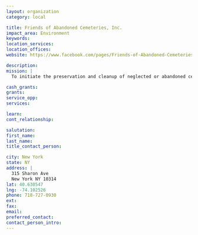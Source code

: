 ```yaml
---
layout: organization
category: local

title: Friends of Abandoned Cemeteries, Inc.
impact_area: Environment
keywords: 
location_services: 
location_offices: 
website: https://www.facebook.com/pages/Friends-of-Abandoned-Cemeteries-of-Staten-Island-FACSI/158775687492624

description: 
mission: |
  To initiate the preservation and cleanup of neglected or abandoned cemeteries, graveyards, burying grounds and churchyards; and to assist in the beautification, rehabilitation, and/or attempt to restore, and maintain, the markers, stones and history of such final resting places.

cash_grants: 
grants: 
service_opp: 
services: 

learn: 
cont_relationship: 

salutation: 
first_name: 
last_name: 
title_contact_person: 

city: New York
state: NY
address: |
  315 Sharon Ave  
  New York NY 10314
lat: 40.630547
lng: -74.102526
phone: 718-727-0930
ext: 
fax: 
email: 
preferred_contact: 
contact_person_intro: 
---
```

